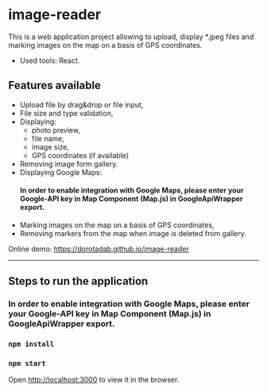 # image-reader #

This is a web application project allowing to upload, display *.jpeg files and marking images on the map on a basis of GPS coordinates.

* Used tools: React.

## Features available ##
* Upload file by drag&drop or file input,
* File size and type validation,
* Displaying: 
  * photo preview, 
  * file name, 
  * image size,
  * GPS coordinates (if available)
* Removing image form gallery.
* Displaying Google Maps:
  #### In order to enable integration with Google Maps, please enter your Google-API key in Map Component (Map.js) in GoogleApiWrapper export. ####
* Marking images on the map on a basis of GPS coordinates,
* Removing markers from the map when image is deleted from gallery.

Online demo: https://dorotadab.github.io/image-reader

------------------

##  Steps to run the application ##

### In order to enable integration with Google Maps, please enter your Google-API key in Map Component (Map.js) in GoogleApiWrapper export. ###

### `npm install`
### `npm start`

Open [http://localhost:3000](http://localhost:3000) to view it in the browser.
